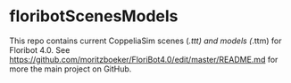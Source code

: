 # floribotScenesModels
This repo contains current CoppeliaSim scenes (*.ttt) and models (*.ttm) for Floribot 4.0.
See https://github.com/moritzboeker/FloriBot4.0/edit/master/README.md for more the main project on GitHub.
